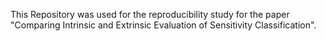 This Repository was used for the reproducibility study for the paper "Comparing Intrinsic
and Extrinsic Evaluation of Sensitivity Classification".
